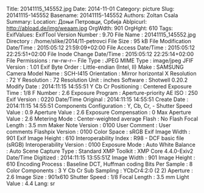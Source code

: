 Title: 20141115_145552.jpg
Date: 2014-11-01
Category: picture
Slug: 20141115-145552
Basename: 20141115-145552
Authors: Zoltan Csala
Summary:
Location: Доњи Петровци, Србија
Ablpicurl: http://abload.de/img/weaam.jpg
OrgWdth: 901
OrgHght: 610
Tags:
ExifValues: ExifTool Version Number : 9.70
            File Name : 20141115_145552.jpg
            Directory : /home/slike/2014/11-petrovci
            File Size : 95 kB
            File Modification Date/Time : 2015:05:12 21:59:09+02:00
            File Access Date/Time : 2015:05:12 22:25:51+02:00
            File Inode Change Date/Time : 2015:05:12 22:25:14+02:00
            File Permissions : rw-rw-r--
            File Type : JPEG
            MIME Type : image/jpeg
            JFIF Version : 1.01
            Exif Byte Order : Little-endian (Intel, II)
            Make : SAMSUNG
            Camera Model Name : SCH-I415
            Orientation : Mirror horizontal
            X Resolution : 72
            Y Resolution : 72
            Resolution Unit : inches
            Software : Shotwell 0.20.2
            Modify Date : 2014:11:15 14:55:51
            Y Cb Cr Positioning : Centered
            Exposure Time : 1/8
            F Number : 2.6
            Exposure Program : Aperture-priority AE
            ISO : 250
            Exif Version : 0220
            Date/Time Original : 2014:11:15 14:55:51
            Create Date : 2014:11:15 14:55:51
            Components Configuration : Y, Cb, Cr, -
            Shutter Speed Value : 0.9
            Aperture Value : 2.6
            Exposure Compensation : 0
            Max Aperture Value : 2.6
            Metering Mode : Center-weighted average
            Flash : No Flash
            Focal Length : 3.5 mm
            Maker Note Version : 0100
            User Comment : User comments
            Flashpix Version : 0100
            Color Space : sRGB
            Exif Image Width : 901
            Exif Image Height : 610
            Interoperability Index : R98 - DCF basic file (sRGB)
            Interoperability Version : 0100
            Exposure Mode : Auto
            White Balance : Auto
            Scene Capture Type : Standard
            XMP Toolkit : XMP Core 4.4.0-Exiv2
            Date/Time Digitized : 2014:11:15 13:55:51Z
            Image Width : 901
            Image Height : 610
            Encoding Process : Baseline DCT, Huffman coding
            Bits Per Sample : 8
            Color Components : 3
            Y Cb Cr Sub Sampling : YCbCr4:2:0 (2 2)
            Aperture : 2.6
            Image Size : 901x610
            Shutter Speed : 1/8
            Focal Length : 3.5 mm
            Light Value : 4.4
Lang: sr

